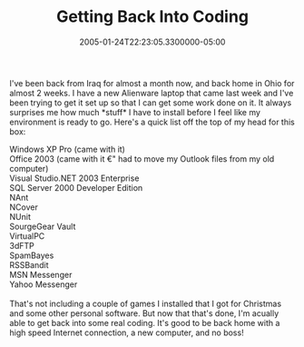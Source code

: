 ﻿---
title: Getting Back Into Coding
date: "2005-01-24T22:23:05.3300000-05:00"
description: I've been back from Iraq for almost a month now, and back home in
featuredImage: /img/default-post-image.jpg
---

I've been back from Iraq for almost a month now, and back home in Ohio for almost 2 weeks. I have a new Alienware laptop that came last week and I've been trying to get it set up so that I can get some work done on it. It always surprises me how much \*stuff\* I have to install before I feel like my environment is ready to go. Here's a quick list off the top of my head for this box:

Windows XP Pro (came with it)\
Office 2003 (came with it €" had to move my Outlook files from my old computer)\
Visual Studio.NET 2003 Enterprise\
SQL Server 2000 Developer Edition\
NAnt\
NCover\
NUnit\
SourgeGear Vault\
VirtualPC\
3dFTP\
SpamBayes\
RSSBandit\
MSN Messenger\
Yahoo Messenger\
\
That's not including a couple of games I installed that I got for Christmas and some other personal software. But now that that's done, I'm acually able to get back into some real coding. It's good to be back home with a high speed Internet connection, a new computer, and no boss!

